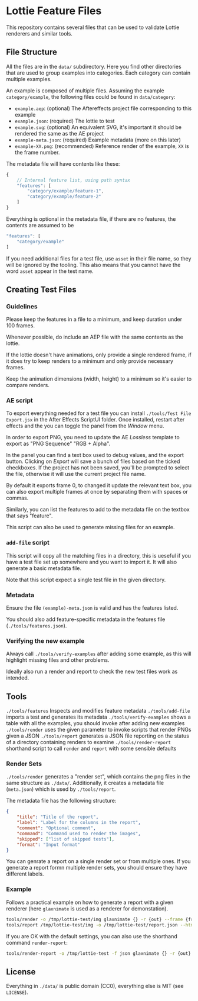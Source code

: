 Lottie Feature Files
====================

This repository contains several files that can be used to validate Lottie
renderers and similar tools.


File Structure
--------------

All the files are in the `data/` subdirectory.
Here you find other directories that are used to group examples into categories.
Each category can contain multiple examples.

An example is composed of multiple files. Assuming the example
`category/example`, the following files could be found in `data/category`:

* `example.aep`: (optional) The Aftereffects project file corresponding to this example
* `example.json`: (required) The lottie to test
* `example.svg`: (optional) An equivalent SVG, it's important it should be rendered the same as the AE project
* `example-meta.json`: (required) Example metadata (more on this later)
* `example-XX.png`: (recommended) Reference render of the example, `XX` is the frame number.

The metadata file will have contents like these:

```js
{
    // Internal feature list, using path syntax
    "features": [
        "category/example/feature-1",
        "category/example/feature-2"
    ]
}
```

Everything is optional in the metadata file, if there are no features,
the contents are assumed to be

```js
"features": [
    "category/example"
]
```

If you need additional files for a test file, use `asset` in their file name, so they will be ignored by the tooling.
This also means that you cannot have the word `asset` appear in the test name.


Creating Test Files
-------------------

### Guidelines

Please keep the features in a file to a minimum, and keep duration under 100 frames.

Whenever possible, do include an AEP file with the same contents as the lottie.

If the lottie doesn't have animations, only provide a single rendered frame,
if it does try to keep renders to a minimum and only provide necessary frames.

Keep the animation dimensions (width, height) to a minimum so it's easier
to compare renders.


### AE script

To export everything needed for a test file you can install `./tools/Test File Export.jsx` in the After Effects
ScriptUI folder. Once installed, restart after effects and the you can toggle the panel from the _Window_ menu.

In order to export PNG, you need to update the AE _Lossless_ template to export as "PNG Sequence" "RGB + Alpha".

In the panel you can find a text box used to debug values, and the export button.
Clicking on _Export_ will save a bunch of files based on the ticked checkboxes.
If the project has not been saved, you'll be prompted to select the file, otherwise it will use the current project
file name.

By default it exports frame 0, to changed it update the relevant text box, you can also export multiple frames at once
by separating them with spaces or commas.

Similarly, you can list the features to add to the metadata file on the textbox that says "feature".

This script can also be used to generate missing files for an example.


### `add-file` script

This script will copy all the matching files in a directory, this is ueseful if you have a test file set up somewhere
and you want to import it. It will also generate a basic metadata file.

Note that this script expect a single test file in the given directory.


### Metadata

Ensure the file `(example)-meta.json` is valid and has the features listed.

You should also add feature-specific metadata in the features file (`./tools/features.json`).


### Verifying the new example

Always call `./tools/verify-examples` after adding some example, as this will highlight missing files and other problems.

Ideally also run a render and report to check the new test files work as intended.

Tools
-----

`./tools/features` Inspects and modifies feature metadata
`./tools/add-file` imports a test and generates its metadata
`./tools/verify-examples` shows a table with all the examples, you should invoke after adding new examples
`./tools/render` uses the given parameter to invoke scripts that render PNGs given a JSON
`./tools/report` generates a JSON file reporting on the status of a directory containing renders to examine
`./tools/render-report` shorthand script to call `render` and `report` with some sensible defaults


### Render Sets

`./tools/render` generates a "render set", which contains the png files in the same structure as `./data/`.
Additionally, it creates a metadata file (`meta.json`) which is used by `./tools/report`.

The metadata file has the following structure:

```json
{
    "title": "Title of the report",
    "label": "Label for the columns in the report",
    "comment": "Optional comment",
    "command": "Command used to render the images",
    "skipped": ["list of skipped tests"],
    "format": "Input format"
}
```

You can genrate a report on a single render set or from multiple ones.
If you generate a report formn multiple render sets, you should ensure they have different labels.


### Example

Follows a practical example on how to generate a report with a given renderer
(here `glaxnimate` is used as a renderer for demonstation).

```bash
tools/render -o /tmp/lottie-test/img glaxnimate {} -r {out} --frame {frame}
tools/report /tmp/lottie-test/img -o /tmp/lottie-test/report.json --html /tmp/lottie-test/report.html
```

If you are OK with the default settings, you can also use the shorthand command `render-report`:

```bash
tools/render-report -o /tmp/lottie-test -f json glaxnimate {} -r {out} --frame {frame}
```


License
-------

Everything in `./data/` is public domain (CC0), everything else is MIT (see `LICENSE`).

